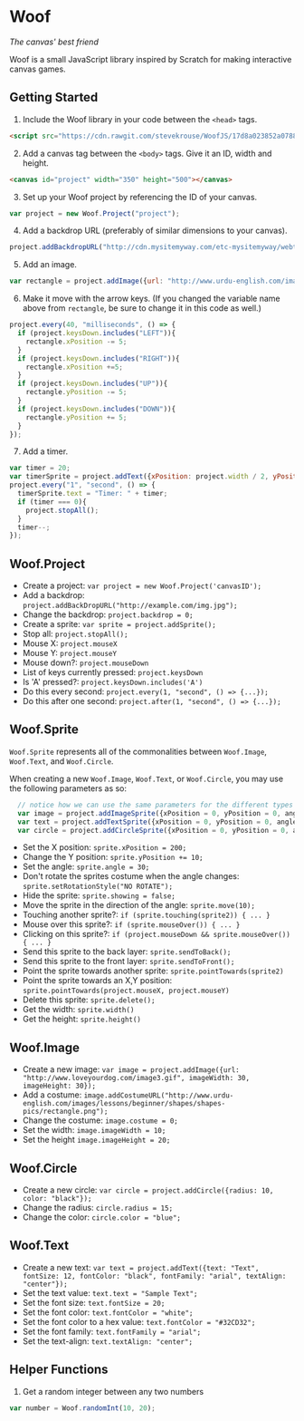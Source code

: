 # Woof
*The canvas' best friend*

Woof is a small JavaScript library inspired by Scratch for making interactive canvas games.

## Getting Started

1) Include the Woof library in your code between the `<head>` tags.
```html
<script src="https://cdn.rawgit.com/stevekrouse/WoofJS/17d8a023852a0788cf3b734ba55a55d10bcfcfe3/woof.js"></script>
```
2) Add a canvas tag between the `<body>` tags. Give it an ID, width and height.
```html
<canvas id="project" width="350" height="500"></canvas>
```
3) Set up your Woof project by referencing the ID of your canvas.
```javascript
var project = new Woof.Project("project"); 
```
4) Add a backdrop URL (preferably of similar dimensions to your canvas).
```javascript
project.addBackdropURL("http://cdn.mysitemyway.com/etc-mysitemyway/webtreats/assets/posts/857/thumbs/tileable-classic-nebula-space-patterns-6.jpg");
```
5) Add an image.
```javascript
var rectangle = project.addImage({url: "http://www.urdu-english.com/images/lessons/beginner/shapes/shapes-pics/rectangle.png", xPosition: project.width / 2, yPosition: project.height / 2});
```
6) Make it move with the arrow keys. (If you changed the variable name above from `rectangle`, be sure to change it in this code as well.)
```javascript
project.every(40, "milliseconds", () => {
  if (project.keysDown.includes("LEFT")){
    rectangle.xPosition -= 5; 
  }
  if (project.keysDown.includes("RIGHT")){
    rectangle.xPosition +=5; 
  }
  if (project.keysDown.includes("UP")){
    rectangle.yPosition -= 5; 
  }
  if (project.keysDown.includes("DOWN")){
    rectangle.yPosition += 5; 
  }
});
```
7) Add a timer.
```javascript
var timer = 20;
var timerSprite = project.addText({xPosition: project.width / 2, yPosition: project.height / 2, fontSize: 20, fontColor: "white"});
project.every("1", "second", () => {
  timerSprite.text = "Timer: " + timer;
  if (timer === 0){
    project.stopAll();
  }
  timer--;
});
```

## Woof.Project

  - Create a project: `var project = new Woof.Project('canvasID');`
  - Add a backdrop: `project.addBackDropURL("http://example.com/img.jpg");`
  - Change the backdrop: `project.backdrop = 0;`
  - Create a sprite: `var sprite = project.addSprite();`
  - Stop all: `project.stopAll();`
  - Mouse X: `project.mouseX`
  - Mouse Y: `project.mouseY`
  - Mouse down?: `project.mouseDown`
  - List of keys currently pressed: `project.keysDown`
  - Is 'A' pressed?: `project.keysDown.includes('A')`
  - Do this every second: `project.every(1, "second", () => {...});`
  - Do this after one second: `project.after(1, "second", () => {...});`

## Woof.Sprite

`Woof.Sprite` represents all of the commonalities between `Woof.Image`, `Woof.Text`, and `Woof.Circle`.

When creating a new `Woof.Image`, `Woof.Text`, or `Woof.Circle`, you may use the following parameters as so:
```javascript
  // notice how we can use the same parameters for the different types
  var image = project.addImageSprite({xPosition = 0, yPosition = 0, angle = 0, rotationStyle = "ROTATE", showing = true});
  var text = project.addTextSprite({xPosition = 0, yPosition = 0, angle = 0, rotationStyle = "ROTATE", showing = true});
  var circle = project.addCircleSprite({xPosition = 0, yPosition = 0, angle = 0, rotationStyle = "ROTATE", showing = true});
```

  - Set the X position: `sprite.xPosition = 200;`
  - Change the Y position: `sprite.yPosition += 10;`
  - Set the angle: `sprite.angle = 30;`
  - Don't rotate the sprites costume when the angle changes: `sprite.setRotationStyle("NO ROTATE");`
  - Hide the sprite: `sprite.showing = false;`
  - Move the sprite in the direction of the angle: `sprite.move(10);`
  - Touching another sprite?: `if (sprite.touching(sprite2)) { ... }`
  - Mouse over this sprite?: `if (sprite.mouseOver()) { ... }`
  - Clicking on this sprite?: `if (project.mouseDown && sprite.mouseOver()) { ... }`
  - Send this sprite to the back layer: `sprite.sendToBack();`
  - Send this sprite to the front layer: `sprite.sendToFront();`
  - Point the sprite towards another sprite: `sprite.pointTowards(sprite2)`
  - Point the sprite towards an X,Y position: `sprite.pointTowards(project.mouseX, project.mouseY)`
  - Delete this sprite: `sprite.delete();`
  - Get the width: `sprite.width()`
  - Get the height: `sprite.height()`

## Woof.Image

  - Create a new image: `var image = project.addImage({url: "http://www.loveyourdog.com/image3.gif", imageWidth: 30, imageHeight: 30});`
  - Add a costume: `image.addCostumeURL("http://www.urdu-english.com/images/lessons/beginner/shapes/shapes-pics/rectangle.png");`
  - Change the costume: `image.costume = 0;`
  - Set the width: `image.imageWidth = 10;`
  - Set the height `image.imageHeight = 20;`

## Woof.Circle

  - Create a new circle: `var circle = project.addCircle({radius: 10, color: "black"});`
  - Change the radius: `circle.radius = 15;`
  - Change the color: `circle.color = "blue";`

## Woof.Text

  - Create a new text: `var text = project.addText({text: "Text", fontSize: 12, fontColor: "black", fontFamily: "arial", textAlign: "center"});`
  - Set the text value: `text.text = "Sample Text";`
  - Set the font size: `text.fontSize = 20;`
  - Set the font color: `text.fontColor = "white";`
  - Set the font color to a hex value: `text.fontColor = "#32CD32";`
  - Set the font family: `text.fontFamily = "arial";`
  - Set the text-align: `text.textAlign: "center";`

## Helper Functions

1) Get a random integer between any two numbers
```javascript
var number = Woof.randomInt(10, 20);
```
